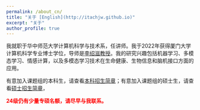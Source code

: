 ```yaml
---
permalink: /about_cn/
title: "关于 [English](http://itachjw.github.io)"
excerpt: "关于"
author_profile: true
---
```


我就职于华中师范大学计算机科学与技术系，任讲师。我于2022年获得厦门大学计算机科学专业博士学位，导师是[李绍滋教授](https://imt.xmu.edu.cn/)。我的研究兴趣包括机器学习、多模态学习、情感计算，以及多模态学习技术在生命健康、生物信息和脑机接口方面的应用。

有意加入课题组的本科生，请查看[本科招生简章](http://.github.io/undergraduate)；有意加入课题组的硕士生，请查看[硕士招生简章](http://.github.io/postgraduate)，

<span style="color:red">**24级仍有少量专硕名额，请尽早与我联系。**</span>
